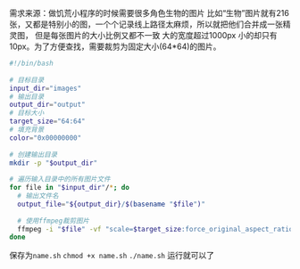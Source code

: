<!-- intro: 使用ffmpeg裁剪不定大小的透明图片 太大的保持比例缩放， 太小的将缺失部分填充为为透明背景 -->


需求来源：做饥荒小程序的时候需要很多角色生物的图片 比如“生物”图片就有216张，又都是特别小的图，一个个记录线上路径太麻烦，所以就把他们合并成一张精灵图， 但是每张图片的大小比例又都不一致 大的宽度超过1000px 小的却只有10px。为了方便查找，需要裁剪为固定大小(64*64)的图片。

```bash
#!/bin/bash
 
# 目标目录
input_dir="images"
# 输出目录
output_dir="output"
# 目标大小
target_size="64:64"
# 填充背景
color="0x00000000"
 
# 创建输出目录
mkdir -p "$output_dir"
 
# 遍历输入目录中的所有图片文件
for file in "$input_dir"/*; do
  # 输出文件名
  output_file="${output_dir}/$(basename "$file")"
  
  # 使用ffmpeg裁剪图片
  ffmpeg -i "$file" -vf "scale=$target_size:force_original_aspect_ratio=decrease,pad=$target_size:(ow-iw)/2:(oh-ih)/2:color=$color" "$output_file"
done
```

保存为`name.sh` `chmod +x name.sh` `./name.sh` 运行就可以了